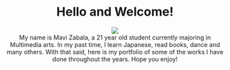 <!doctype html>
<html>
<head>
  <title>Portfolio</title>
</head>
<body>
  <h1>
    <center>
Hello and Welcome!
  </h1>
    </center>
  <center>
  <a href="https://lh3.googleusercontent.com/drive-viewer/AITFw-z5cNqmeC86g93y1_Z1bSU16rwGjIma-At82YTDT0COLb4O8TGozvkKnIeXlB87Ehd1_mvhVTgXni2kWA9jPNnxPNEYpw=s1600?source=screenshot.guru"> <img src="https://lh3.googleusercontent.com/drive-viewer/AITFw-z5cNqmeC86g93y1_Z1bSU16rwGjIma-At82YTDT0COLb4O8TGozvkKnIeXlB87Ehd1_mvhVTgXni2kWA9jPNnxPNEYpw=s1600" /> </a>
  </center>
  <center>
  My name is Mavi Zabala, a 21 year old student currently majoring in Multimedia arts. In my past time, I learn Japanese, read books, dance and many others. With that said, here is my portfolio of some of the works I have done throughout the years. Hope you enjoy!
  </center>
</body>
</html>
